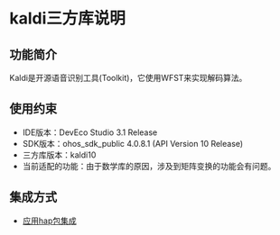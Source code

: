 # kaldi三方库说明
## 功能简介
Kaldi是开源语音识别工具(Toolkit)，它使用WFST来实现解码算法。
## 使用约束
- IDE版本：DevEco Studio 3.1 Release
- SDK版本：ohos_sdk_public 4.0.8.1 (API Version 10 Release)
- 三方库版本：kaldi10
- 当前适配的功能：由于数学库的原因，涉及到矩阵变换的功能会有问题。

## 集成方式
+ [应用hap包集成](docs/hap_integrate.md)
